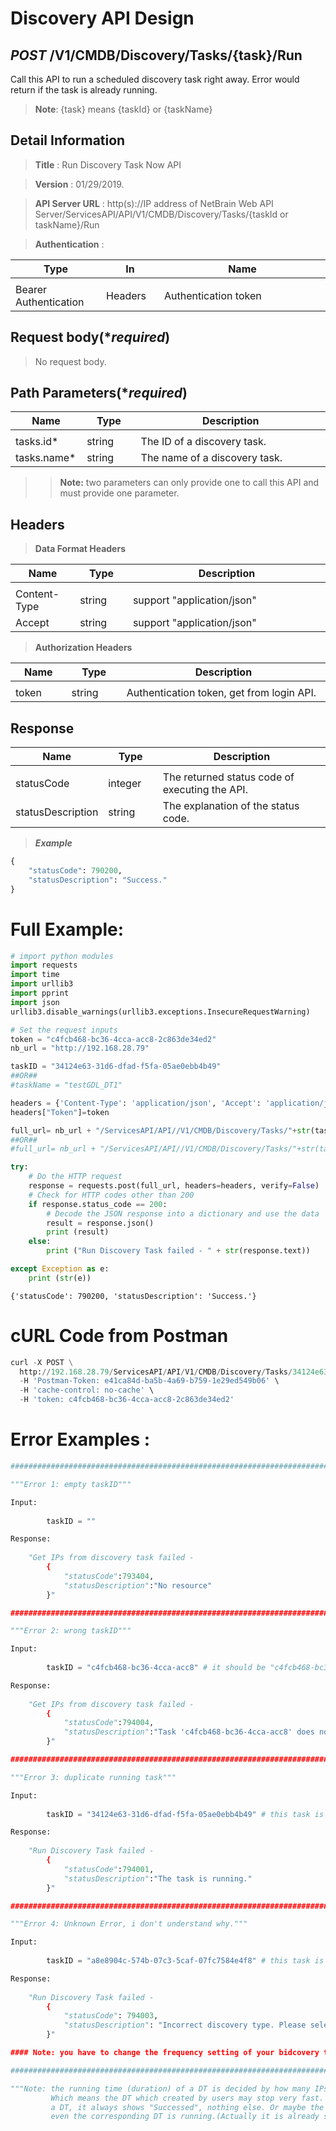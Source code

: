 
# Discovery API Design

## ***POST*** /V1/CMDB/Discovery/Tasks/{task}/Run
Call this API to run a  scheduled discovery task right away. Error would return if the task is already running.
> **Note**: {task} means {taskId} or {taskName}

## Detail Information

> **Title** : Run Discovery Task  Now API<br>

> **Version** : 01/29/2019.

> **API Server URL** : http(s)://IP address of NetBrain Web API Server/ServicesAPI/API/V1/CMDB/Discovery/Tasks/{taskId or taskName}/Run

> **Authentication** : 

|**Type**|**In**|**Name**|
|------|------|------|
|<img width=100/>|<img width=100/>|<img width=500/>|
|Bearer Authentication| Headers | Authentication token | 

## Request body(****required***)

>No request body.

## Path Parameters(****required***)

|**Name**|**Type**|**Description**|
|------|------|------|
|<img width=100/>|<img width=100/>|<img width=500/>|
|tasks.id*| string | The ID of a discovery task.  |
|tasks.name*| string | The name of a discovery task. |

>>**Note:** two parameters can only provide one to call this API and must provide one parameter.

## Headers

> **Data Format Headers**

|**Name**|**Type**|**Description**|
|------|------|------|
|<img width=100/>|<img width=100/>|<img width=500/>|
| Content-Type | string  | support "application/json" |
| Accept | string  | support "application/json" |

> **Authorization Headers**

|**Name**|**Type**|**Description**|
|------|------|------|
|<img width=100/>|<img width=100/>|<img width=500/>|
| token | string  | Authentication token, get from login API. |

## Response

|**Name**|**Type**|**Description**|
|------|------|------|
|<img width=100/>|<img width=100/>|<img width=500/>|
|statusCode| integer | The returned status code of executing the API.  |
|statusDescription| string | The explanation of the status code.  |

> ***Example***


```python
{       
    "statusCode": 790200,
    "statusDescription": "Success."
}           
```

# Full Example:


```python
# import python modules 
import requests
import time
import urllib3
import pprint
import json
urllib3.disable_warnings(urllib3.exceptions.InsecureRequestWarning)

# Set the request inputs
token = "c4fcb468-bc36-4cca-acc8-2c863de34ed2"
nb_url = "http://192.168.28.79"

taskID = "34124e63-31d6-dfad-f5fa-05ae0ebb4b49"
##OR##
#taskName = "testGDL_DT1"

headers = {'Content-Type': 'application/json', 'Accept': 'application/json'}
headers["Token"]=token

full_url= nb_url + "/ServicesAPI/API//V1/CMDB/Discovery/Tasks/"+str(taskID)+"/Run"
##OR##
#full_url= nb_url + "/ServicesAPI/API//V1/CMDB/Discovery/Tasks/"+str(taskName)+"/Run"

try:
    # Do the HTTP request
    response = requests.post(full_url, headers=headers, verify=False)
    # Check for HTTP codes other than 200
    if response.status_code == 200:
        # Decode the JSON response into a dictionary and use the data
        result = response.json()
        print (result)
    else:
        print ("Run Discovery Task failed - " + str(response.text))

except Exception as e:
    print (str(e)) 
```

    {'statusCode': 790200, 'statusDescription': 'Success.'}
    

# cURL Code from Postman


```python
curl -X POST \
  http://192.168.28.79/ServicesAPI/API/V1/CMDB/Discovery/Tasks/34124e63-31d6-dfad-f5fa-05ae0ebb4b49/Run \
  -H 'Postman-Token: e41ca84d-ba5b-4a69-b759-1e29ed549b06' \
  -H 'cache-control: no-cache' \
  -H 'token: c4fcb468-bc36-4cca-acc8-2c863de34ed2'
```

# Error Examples :


```python
###################################################################################################################    

"""Error 1: empty taskID"""

Input:
    
        taskID = ""

Response:
    
    "Get IPs from discovery task failed - 
        {
            "statusCode":793404,
            "statusDescription":"No resource"
        }"

###################################################################################################################    

"""Error 2: wrong taskID"""

Input:
    
        taskID = "c4fcb468-bc36-4cca-acc8" # it should be "c4fcb468-bc36-4cca-acc8-2c863de34ed2"

Response:
    
    "Get IPs from discovery task failed - 
        {
            "statusCode":794004,
            "statusDescription":"Task 'c4fcb468-bc36-4cca-acc8' does not exist."
        }"

###################################################################################################################    

"""Error 3: duplicate running task"""

Input:
    
        taskID = "34124e63-31d6-dfad-f5fa-05ae0ebb4b49" # this task is still running when user call running task now API

Response:
    
    "Run Discovery Task failed - 
        {
            "statusCode":794001,
            "statusDescription":"The task is running."
        }"

###################################################################################################################    

"""Error 4: Unknown Error, i don't understand why."""

Input:
    
        taskID = "a8e8904c-574b-07c3-5caf-07fc7584e4f8" # this task is still running when user call running task now API

Response:
    
    "Run Discovery Task failed - 
        {
            "statusCode": 794003,
            "statusDescription": "Incorrect discovery type. Please select \"Scan the following IPs\" as the discovery type."
        }"

#### Note: you have to change the frequency setting of your bidcovery task.

###################################################################################################################    

"""Note: the running time (duration) of a DT is decided by how many IPs need to be discovery.
         Which means the DT which created by users may stop very fast. That would be cause when the user check the status of 
         a DT, it always shows "Successed", nothing else. Or maybe the user will consider the trigger API can be multiple called 
         even the corresponding DT is running.(Actually it is already stop.) That is not the problem of our API."""
```
